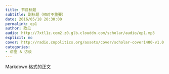 ```yaml
---
title: 节目标题
subtitle: 副标题（相对不重要）
date: 2016/05/18 20:30:00
permalink: ep1
author: 政见
audio: http://7xtl1z.com2.z0.glb.clouddn.com/scholar/audio/ep1.mp3
explicit: no
cover: http://radio.cnpolitics.org/assets/cover/scholar-cover1400-v1.0.jpg
categories:
- 讲座 & 访谈
---
```


Markdown 格式的正文
